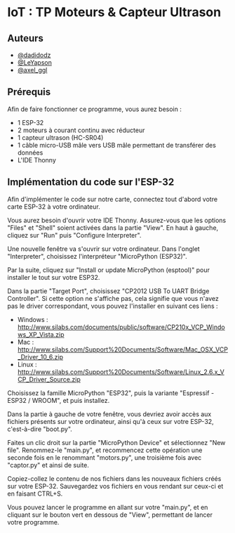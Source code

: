 
# IoT : TP Moteurs & Capteur Ultrason



## Auteurs

- [@dadidodz](https://www.github.com/dadidodz)
- [@LeYapson](https://github.com/LeYapson/)
- [@axel_ggl](https://github.com/axel_ggl/)


## Prérequis


Afin de faire fonctionner ce programme, vous aurez besoin :

- 1 ESP-32
- 2 moteurs à courant continu avec réducteur
- 1 capteur ultrason (HC-SR04)
- 1 câble micro-USB mâle vers USB mâle permettant de transférer des données
- L'IDE Thonny

## Implémentation du code sur l'ESP-32

Afin d'implémenter le code sur notre carte, connectez tout d'abord votre carte ESP-32 à votre ordinateur.

Vous aurez besoin d'ouvrir votre IDE Thonny. Assurez-vous que les options "Files" et "Shell" soient activées dans la partie "View". En haut à gauche, cliquez sur "Run" puis "Configure Interpreter".

Une nouvelle fenêtre va s'ouvrir sur votre ordinateur. Dans l'onglet "Interpreter", choisissez l'interpréteur "MicroPython (ESP32)".

Par la suite, cliquez sur "Install or update MicroPython (esptool)" pour installer le tout sur votre ESP32. 

Dans la partie "Target Port", choisissez "CP2012 USB To UART Bridge Controller". Si cette option ne s'affiche pas, cela signifie que vous n'avez pas le driver correspondant, vous pouvez l'installer en suivant ces liens : 

- Windows : http://www.silabs.com/documents/public/software/CP210x_VCP_Windows_XP_Vista.zip
- Mac : http://www.silabs.com/Support%20Documents/Software/Mac_OSX_VCP_Driver_10_6.zip
- Linux : http://www.silabs.com/Support%20Documents/Software/Linux_2.6.x_VCP_Driver_Source.zip




Choisissez la famille MicroPython "ESP32", puis la variante "Espressif - ESP32 / WROOM", et puis installez.

Dans la partie à gauche de votre fenêtre, vous devriez avoir accès aux fichiers présents sur votre ordinateur, ainsi qu'à ceux sur votre ESP-32, c'est-à-dire "boot.py".

Faites un clic droit sur la partie "MicroPython Device" et sélectionnez "New file". Renommez-le "main.py", et recommencez cette opération une seconde fois en le renommant "motors.py", une troisième fois avec "captor.py" et ainsi de suite.

Copiez-collez le contenu de nos fichiers dans les nouveaux fichiers créés sur votre ESP-32. Sauvegardez vos fichiers en vous rendant sur ceux-ci et en faisant CTRL+S.

Vous pouvez lancer le programme en allant sur votre "main.py", et en cliquant sur le bouton vert en dessous de "View", permettant de lancer votre programme.

